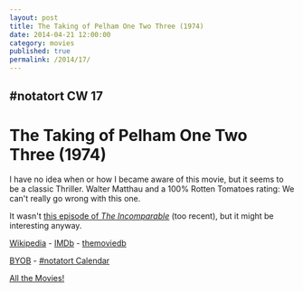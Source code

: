 ```yaml
---
layout: post
title: The Taking of Pelham One Two Three (1974)
date: 2014-04-21 12:00:00
category: movies
published: true
permalink: /2014/17/
---
```


## \#notatort CW 17

# The Taking of Pelham One Two Three \(1974\)

I have no idea when or how I became aware of this movie, but it seems to be a classic Thriller. Walter Matthau and a 100% Rotten Tomatoes rating: We can't really go wrong with this one.

It wasn't [this episode of *The Incomparable*](http://5by5.tv/incomparable/186) (too recent), but it might be interesting anyway.

<a href="http://en.wikipedia.org/wiki/The_Taking_of_Pelham_One_Two_Three_(1974_film)">Wikipedia</a> - [IMDb](http://www.imdb.com/title/tt0072251/?ref_=fn_al_tt_3) - [themoviedb](http://www.themoviedb.org/movie/8333-the-taking-of-pelham-one-two-three)

<a href="http://en.wikipedia.org/wiki/BYOB_(beverage)">BYOB</a> - <a href="webcal://p09-calendarws.icloud.com/ca/subscribe/1/njhFKcFiNF5cQxQ-plsJccGfbuvf1pXvgKeMqimgE4ZFRgZps-DrReteg83YbLJaRhjuvwVD1DJ3eqmzmueLudNx8k_GF1p4khyUtrXpRxo">#notatort Calendar</a>

[All the Movies!](http://notatort.com/allthemovies/)

<!--include jquery & backstretch-->

<script type="text/javascript" src="https://ajax.googleapis.com/ajax/libs/jquery/1.7.2/jquery.min.js"></script>

<script type="text/javascript" src="http://notatort.com/jquery.backstretch.min.js"></script>

<script type="text/javascript">

$(function(){

     $(window).resize(function(){
     
         if($(this).width() >= 767){
         
             $.backstretch("http://notatort.com/bg1417.jpg", {speed: 150});
             
         }
         
      })
      
      .resize();//trigger resize on page load
      
});

</script>
